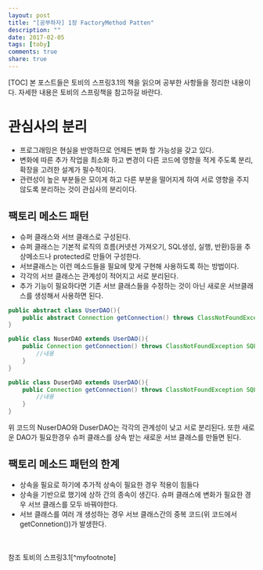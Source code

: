 ```yaml
---
layout: post
title: "[공부하자] 1장 FactoryMethod Patten"
description: ""
date: 2017-02-05
tags: [toby]
comments: true
share: true
---
```

[TOC]
본 포스트들은 토비의 스프링3.1의 책을 읽으며 공부한 사항들을 정리한 내용이다. 자세한 내용은 토비의 스프링책을 참고하길 바란다.

# 관심사의 분리
* 프로그래밍은 현실을 반영하므로 언제든 변화 할 가능성을 갖고 있다.
* 변화에 따른 추가 작업을 최소화 하고 변경이 다른 코드에 영향을 적게 주도록 분리, 확장을 고려한 설계가 필수적이다.
* 관련성이 높은 부분들은 모이게 하고 다른 부분을 떨어지게 하여 서로 영향을 주지 않도록 분리하는 것이 관심사의 분리이다.

## 팩토리 메소드 패턴
* 슈퍼 클래스와 서브 클래스로 구성된다.
* 슈퍼 클래스는 기본적 로직의 흐름(커넷션 가져오기, SQL생성, 실행, 반환)등을 추상메소드나 protected로 만들어 구성한다.
* 서브클래스는 이런 메소드들을 필요에 맞게 구현해 사용하도록 하는 방법이다.
* 각각의 서브 클래스는 관계성이 적어지고 서로 분리된다.
* 추가 기능이 필요하다면 기존 서브 클래스들을 수정하는 것이 아닌 새로운 서브클래스를 생성해서 사용하면 된다.

```java
public abstract class UserDAO(){
	public abstract Connection getConnection() throws ClassNotFoundException, SQLException;
}

public class NuserDAO extends UserDAO(){
	public Connection getConnection() throws ClassNotFoundException SQLException{
		//내용
	}
}

public class DuserDAO extends UserDAO(){
	public Connection getConnection() throws ClassNotFoundException SQLException{
		//내용
	}
}
```

위 코드의 NuserDAO와 DuserDAO는 각각의 관계성이 낮고 서로 분리된다. 또한 새로운 DAO가 필요한경우 슈퍼 클래스를 상속 받는 새로운 서브 클래스를 만들면 된다.
## 팩토리 메소드 패턴의 한계
* 상속을 필요로 하기에 추가적 상속이 필요한 경우 적용이 힘들다
* 상속을 기반으로 했기에 상하 간의 종속이 생긴다. 슈퍼 클래스에 변화가 필요한 경우 서브 클래스를 모두 바꿔야한다.
* 서브 클래스를 여러 개 생성하는 경우 서브 클래스간의 중복 코드(위 코드에서 getConnetion())가 발생한다.
<br>
<br>
참조 토비의 스프링3.1[^myfootnote]

